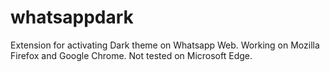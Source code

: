 # whatsappdark
Extension for activating Dark theme on Whatsapp Web.
Working on Mozilla Firefox and Google Chrome.
Not tested on Microsoft Edge.
